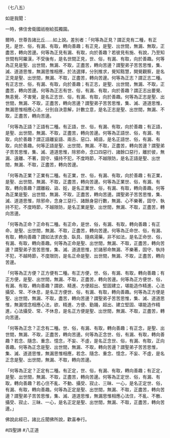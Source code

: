 （七八五）

如是我聞：

一時，佛住舍衛國祇樹給孤獨園。

爾時，世尊告諸比丘……如上說。差別者：「何等為正見？謂正見有二種，有正見，是世、俗，有漏、有取，轉向善趣；有正見，是聖、出世間，無漏、無取，正盡苦，轉向苦邊。何等為正見有漏、有取，向於善趣？若彼見有施、有說，乃至知世間有阿羅漢，不受後有，是名世間正見，世、俗，有漏、有取，向於善趣。何等為正見是聖、出世間，無漏、不取，正盡苦，轉向苦邊？謂聖弟子苦苦思惟，集、滅、道道思惟，無漏思惟相應，於法選擇，分別推求，覺知黠慧，開覺觀察，是名正見是聖、出世間，無漏、不取，正盡苦，轉向苦邊。何等為正志？謂正志二種。有正志世、俗，有漏、有取，向於善趣；有正志，是聖、出世間，無漏、不取，正盡苦，轉向苦邊。何等為正志有世、俗，有漏、有取，向於善趣？謂正志出要覺、無恚覺、不害覺，是名正志世、俗，有漏、有取，向於善趣。何等為正志是聖、出世間，無漏、不取，正盡苦，轉向苦邊？謂聖弟子苦苦思惟，集、滅、道道思惟，無漏思惟相應心法，分別自決意解，計數立意，是名正志是聖、出世間，無漏、不取，正盡苦，轉向苦邊。

「何等為正語？正語有二種。有正語，世、俗，有漏、有取，向於善趣；有正語，是聖、出世間，無漏、不取，正盡苦，轉向苦邊。何等為正語世、俗，有漏、有取，向於善趣？謂正語離妄語、兩舌、惡口、綺語，是名正語世、俗，有漏、有取，向於善趣。何等正語是聖、出世間，無漏、不取，正盡苦，轉向苦邊？謂聖弟子苦苦思惟，集、滅、道道思惟，除邪命，念口四惡行、諸餘口惡行，離於彼，無漏、遠離、不著，固守、攝持不犯，不度時節，不越限防，是名正語是聖、出世間，無漏、不取，正盡苦，轉向苦邊。

「何等為正業？正業有二種。有正業，世、俗，有漏、有取，向於善趣；有正業，是聖、出世間，無漏、不取，正盡苦，轉向苦邊。何等為正業世、俗，有漏、有取，轉向善趣？謂離殺、盜、婬，是名正業世、俗，有漏、有取，轉向善趣。何等為正業是聖、出世間，無漏、不取，正盡苦，轉向苦邊。謂聖弟子苦苦思惟，集、滅、道道思惟，除邪命，念身三惡行、諸餘身惡行數，無漏、心不樂著，固守、執持不犯，不度時節，不越限防，是名正業是聖、出世間，無漏、不取，正盡苦，轉向苦邊。

「何等為正命？正命有二種。有正命，是世、俗，有漏、有取，轉向善趣；有正命，是聖、出世間，無漏、不取，正盡苦，轉向苦邊。何等為正命世、俗，有漏、有取，轉向善趣？謂如法求衣食、臥具、隨病湯藥，非不如法，是名正命世、俗，有漏、有取，轉向善趣。何等為正命是聖、出世間，無漏、不取，正盡苦，轉向苦邊？謂聖弟子苦苦思惟，集、滅、道道思惟，於諸邪命無漏、不樂著，固守、執持不犯，不越時節，不度限防，是名正命是聖、出世間，無漏、不取，正盡苦，轉向苦邊。

「何等為正方便？正方便有二種。有正方便，世、俗，有漏、有取，轉向善趣；有正方便，是聖、出世間，無漏、不取，正盡苦，轉向苦邊。何等為正方便世、俗，有漏、有取，轉向善趣？謂欲、精進、方便超出、堅固建立，堪能造作精進、心法攝受、常、不休息，是名正方便世、俗，有漏、有取，轉向善趣。何等為正方便是聖、出世間，無漏、不取，盡苦，轉向苦邊？謂聖弟子苦苦思惟，集、滅、道道思惟，無漏憶念相應心法，欲、精進、方便、勤踊，超出、建立堅固、堪能造作精進，心法攝受、常、不休息，是名正方便是聖、出世間，無漏、不取，正盡苦，轉向苦邊。

「何等為正念？正念有二種。世、俗，有漏、有取，轉向善趣；有正念，是聖、出世間，無漏、不取，正盡苦，轉向苦邊。何等為正念世、俗，有漏、有取，轉向善趣？若念、隨念、重念、憶念，不妄、不虛，是名正念世、俗，有漏、有取，正向善趣。何等為正念是聖、出世間，無漏、不取，轉向苦邊？謂聖弟子苦苦思惟，集、滅、道道思惟，無漏思惟相應，若念、隨念、重念、憶念，不妄、不虛，是名正念是聖、出世間，無漏、不取，轉向苦邊。

「何等為正定？正定有二種。有正定，世、俗，有漏、有取，轉向善趣；有正定，是聖、出世間，無漏、不取，正盡苦，轉向苦邊。何等為正定世、俗，有漏、有取，轉向善趣？若心住不亂、不動、攝受、寂止、三昧、一心，是名正定世、俗，有漏、有取，轉向善趣。何等為正定是聖、出世間，無漏、不取，正盡苦，轉向苦邊？謂聖弟子苦苦思惟，集、滅、道道思惟，無漏思惟相應心法住，不亂、不散、攝受、寂止、三昧、一心，是名正定是聖、出世間，無漏、不取，正盡苦，轉向苦邊。」

佛說此經已，諸比丘聞佛所說，歡喜奉行。



#四聖諦
#八正道
